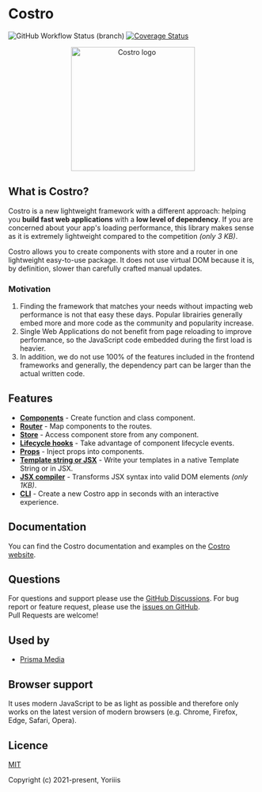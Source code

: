 # Costro

![GitHub Workflow Status (branch)](https://img.shields.io/github/actions/workflow/status/costrojs/costro/build.yml?branch=main&style=for-the-badge) [![Coverage Status](https://img.shields.io/coveralls/github/costrojs/costro?style=for-the-badge)](https://coveralls.io/github/costrojs/costro?branch=main)

<p align="center">
    <a href="https://costro.js.org" title="Costro">
        <img src="https://yoriiis.github.io/cdn/static/costro/costro-1280.png" alt="Costro logo" width="250" />
    </a>
</p>

## What is Costro?

Costro is a new lightweight framework with a different approach: helping you **build fast web applications** with a **low level of dependency**. If you are concerned about your app's loading performance, this library makes sense as it is extremely lightweight compared to the competition _(only 3 KB)_.

Costro allows you to create components with store and a router in one lightweight easy-to-use package. It does not use virtual DOM because it is, by definition, slower than carefully crafted manual updates.

### Motivation

1. Finding the framework that matches your needs without impacting web performance is not that easy these days. Popular librairies generally embed more and more code as the community and popularity increase.
2. Single Web Applications do not benefit from page reloading to improve performance, so the JavaScript code embedded during the first load is heavier.
3. In addition, we do not use 100% of the features included in the frontend frameworks and generally, the dependency part can be larger than the actual written code.

## Features

- [**Components**](https://costro.js.org/docs/component) - Create function and class component.
- [**Router**](https://costro.js.org/docs/router) - Map components to the routes.
- [**Store**](https://costro.js.org/docs/store) - Access component store from any component.
- [**Lifecycle hooks**](https://costro.js.org/docs/component#lifecycle-hooks) - Take advantage of component lifecycle events.
- [**Props**](https://costro.js.org/docs/component#props) - Inject props into components.
- [**Template string or JSX**](https://costro.js.org/docs/template-syntax) - Write your templates in a native Template String or in JSX.
- [**JSX compiler**](https://costro.js.org/docs/template-syntax#jsx-) - Transforms JSX syntax into valid DOM elements _(only 1KB)_.
- [**CLI**](https://costro.js.org/cli) - Create a new Costro app in seconds with an interactive experience.

## Documentation

You can find the Costro documentation and examples on the [Costro website](https://costro.js.org).

## Questions

For questions and support please use the [GitHub Discussions](https://github.com/costrojs/costro/discussions). For bug report or feature request, please use the [issues on GitHub](https://github.com/costrojs/costro/issues).<br />Pull Requests are welcome!

## Used by

- [Prisma Media](https://www.prismamedia.com)

## Browser support

It uses modern JavaScript to be as light as possible and therefore only works on the latest version of modern browsers (e.g. Chrome, Firefox, Edge, Safari, Opera).

## Licence

[MIT](https://opensource.org/licenses/MIT)

Copyright (c) 2021-present, Yoriiis

